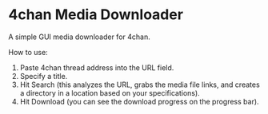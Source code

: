 4chan Media Downloader
================

A simple GUI media downloader for 4chan.

How to use:

1. Paste 4chan thread address into the URL field.
2. Specify a title.
3. Hit Search (this analyzes the URL, grabs the media file links, and creates a directory in a location based on your specifications).
4. Hit Download (you can see the download progress on the progress bar).